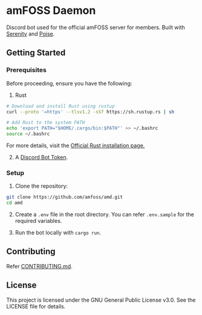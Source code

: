 # amFOSS Daemon

Discord bot used for the official amFOSS server for members. Built with [Serenity](https://www.github.com/serenity-rs/serenity) and [Poise](ttps://www.github.com/serenity-rs/poise).

## Getting Started

### Prerequisites
Before proceeding, ensure you have the following:

1. Rust
```bash
# Download and install Rust using rustup
curl --proto '=https' --tlsv1.2 -sSf https://sh.rustup.rs | sh

# Add Rust to the system PATH
echo 'export PATH="$HOME/.cargo/bin:$PATH"' >> ~/.bashrc
source ~/.bashrc
````
For more details, visit the [Official Rust installation page.](https://www.rust-lang.org/tools/install)

2. A [Discord Bot Token](https://discord.com/developers/).

### Setup

1. Clone the repository:
```bash
git clone https://github.com/amfoss/amd.git
cd amd
```

2. Create a `.env` file in the root directory. You can refer `.env.sample` for the required variables.

3. Run the bot locally with `cargo run`.

## Contributing

Refer [CONTRIBUTING.md](/docs/CONTRIBUTING.md).

## License
This project is licensed under the GNU General Public License v3.0. See the LICENSE file for details.
